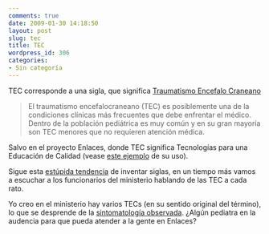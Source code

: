 ```yaml
---
comments: true
date: 2009-01-30 14:18:50
layout: post
slug: tec
title: TEC
wordpress_id: 306
categories:
- Sin categoría
---
```


TEC corresponde a una sigla, que significa [Traumatismo Encefalo Craneano](http://www.scielo.cl/scielo.php?pid=S0370-41062000000400015&script=sci_arttext)

> El traumatismo encefalocraneano (TEC) es posiblemente una de la condiciones clínicas más frecuentes que debe enfrentar el médico. Dentro de la población pediátrica es muy común y en su gran mayoría son TEC menores que no requieren atención médica.

Salvo en el proyecto Enlaces, donde TEC significa Tecnologías para una Educación de Calidad (vease [este ejemplo](http://www.enlaces.cl/index.php?t=44&i=2&cc=519.218&tm=3) de su uso).

Sigue esta [estúpida tendencia](/2009/01/esnobismo.html) de inventar siglas, en un tiempo más vamos a escuchar a los funcionarios del ministerio hablando de las TEC a cada rato.

Yo creo en el ministerio hay varios TECs (en su sentido original del término), lo que se desprende de la [sintomatología observada](http://blog.canal.cl/2009/01/ministerio-de-educacion-insiste-en.html). ¿Algún pediatra en la audencia para que pueda atender a la gente en Enlaces?



